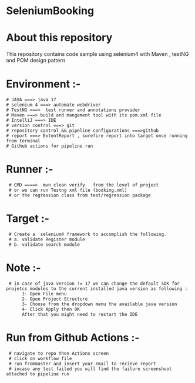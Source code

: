 # SeleniumBooking
# **About this repository**
This repository contains code sample using selenium4 with  Maven , testNG and POM design pattern 

  # **Environment :-** 


    # JAVA ===> java 17
    # selenium 4 ===> automate webdriver
    # TestNG ===>  test runner and annotations provider 
    # Maven ===> build and mangement tool with its pom.xml file 
    # IntelliJ ===> IDE
    # version control ===> git
    # repository control && pipeline configurations ===>github
    # report ===> ExtentReport , surefire report into target once running from terminal
    # Github actions for pipeline run
    
  
  
  
  # **Runner** :- 
  
     # CMD ====>  mvn clean verify   from the level of project 
     # or we can run Testng xml file (booking.xml)
     # or the regression class from test/regression package
    

  # **Target** :- 
  
     # Create a  selenium4 framework to accomplish the following. 
     # a. validate Register module
     # b. validate search module
           
           
   # **Note** :- 
     
     # in case of java version != 17 we can change the default SDK for projetcs modules to the current installed java version as following : 
          1- Open File menu 
          2- Open Project Structure 
          3- Choose from the dropdown menu the available java version 
          4- Click Apply then OK 
          After that you might need to restart the IDE
  # **Run from Github Actions** :-
     # navigate to repo then Actions screen
     # click on workflow file
     # run frommaster and insert your email to recieve report
     # incase any test failed you will find the failure screenshoot attached to pipeline run


     
  




